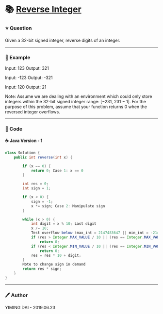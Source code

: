 # :books: [Reverse Integer](https://leetcode.com/problems/reverse-integer/)

### :star: Question

Given a 32-bit signed integer, reverse digits of an integer.

---

### :car: Example

Input: 123
Output: 321

Input: -123
Output: -321

Input: 120
Output: 21

Note:
Assume we are dealing with an environment which could only store integers within the 32-bit signed integer range: [−231,  231 − 1]. For the purpose of this problem, assume that your function returns 0 when the reversed integer overflows.

---

### :hammer: Code

#### :coffee: Java Version - 1

```java
class Solution {
    public int reverse(int x) {

        if (x == 0) {
            return 0; Case 1: x == 0
        }

        int res = 0;
        int sign = 1;

        if (x < 0) {
            sign = -1;
            x *= sign; Case 2: Manipulate sign
        }

        while (x > 0) {
            int digit = x % 10; Last digit
            x /= 10;
            Test overflow below (max_int = 2147483647 || min_int = -2147483648)
            if (res > Integer.MAX_VALUE / 10 || (res == Integer.MAX_VALUE / 10 && digit > 7))
                return 0;
            if (res < Integer.MIN_VALUE / 10 || (res == Integer.MIN_VALUE / 10 && digit < -8))
                return 0;
            res = res * 10 + digit;
        }
        Note to change sign in demand
        return res * sign;
    }
}
```
---

### :pen: Author

YIMING DAI - 2019.06.23
